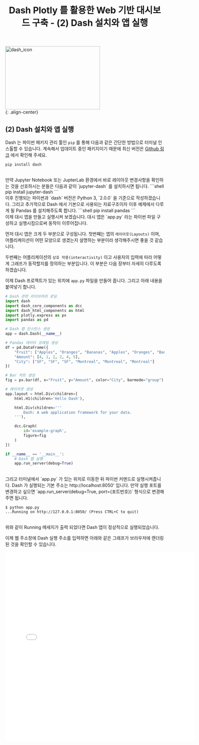 ﻿---
title: "Dash Plotly 를 활용한 Web 기반 대시보드 구축 - (2) Dash 설치와 앱 실행"
last_modified_at: 2022-02-02 17:35:00 +0900
categories: 
  - Data Science
  - Tutorial
tags:
  - Dash
  - Plotly
  - Python
---

[comment]: <> (본 포스트는 [Dash 공식문서]&#40;https://dash.plotly.com/introduction&#41; 를 참고하였습니다.)

<img src="https://user-images.githubusercontent.com/44887995/152101217-ce493cae-4317-4ab1-ac83-b4b7006d2159.png" width="300px" height="200px" title="dash_icon" alt="dash_icon"><br/>
{: .align-center}

## (2) Dash 설치와 앱 실행

Dash 는 파이썬 패키지 관리 툴인 `pip` 를 통해 다음과 같은 간단한 방법으로 터미널 인스톨할 수 있습니다.
계속해서 업데이트 중인 패키지이기 때문에 최신 버전은 [Github 링크](https://github.com/plotly/plotly.py) 에서 확인해 주세요.
```shell
pip install dash
```

<br/>
만약 Jupyter Notebook 또는 JupterLab 환경에서 바로 레이아웃 변경사항을 
확인하는 것을 선호하시는 분들은 다음과 같이 `jupyter-dash` 를 설치하시면 됩니다.
```shell
pip install jupyter-dash
```

<br/>
이후 진행되는 파이썬과 `dash` 버전은 Python 3, `2.0.0` 을 기준으로 작성하겠습니다.
그리고 추가적으로 Dash 에서 기본으로 사용되는 자료구조이자 이후 예제에서 다루게 될
Pandas 를 설치해주도록 합니다.
```shell
pip install pandas
```

<br/>
이제 대시 앱을 만들고 실행시켜 보겠습니다. 대시 앱은 `app.py` 라는 파이썬 파일 구성하고 실행시킴으로써
동작이 이루어집니다.

먼저 대시 앱은 크게 두 부분으로 구성됩니다. 첫번째는 앱의 `레이아웃(Layouts)` 이며, 어플리케이션이
어떤 모양으로 생겼는지 설명하는 부분이라 생각해주시면 좋을 것 같습니다.

두번째는 어플리케이션의 `상호 작용(interactivity)` 이고 사용자의 입력에 따라 어떻게 
그래프가 동작할지를 정의하는 부분입니다. 이 부분은 다음 장부터 자세히 다루도록 하겠습니다.

이제 Dash 프로젝트가 있는 위치에 `app.py` 파일을 만들어 줍니다. 그리고 아래 내용을 붙여넣기 합니다.

```python
# Dash 관련 라이브러리 로딩
import dash
import dash_core_components as dcc
import dash_html_components as html
import plotly.express as px
import pandas as pd

# Dash 앱 인스턴스 생성
app = dash.Dash(__name__)

# Pandas 데이터 프레임 생성
df = pd.DataFrame({
    "Fruit": ["Apples", "Oranges", "Bananas", "Apples", "Oranges", "Bananas"],
    "Amount": [4, 1, 2, 2, 4, 5],
    "City": ["SF", "SF", "SF", "Montreal", "Montreal", "Montreal"]
})

# Bar 차트 생성
fig = px.bar(df, x="Fruit", y="Amount", color="City", barmode="group")

# 레이아웃 생성
app.layout = html.Div(children=[
    html.H1(children='Hello Dash'),

    html.Div(children='''
        Dash: A web application framework for your data.
    '''),

    dcc.Graph(
        id='example-graph',
        figure=fig
    )
])

if __name__ == '__main__':
    # Dash 앱 실행
    app.run_server(debug=True)
```

<br/>
그리고 터미널에서 `app.py` 가 있는 위치로 이동한 뒤 파이썬 커멘드로 실행시켜줍니다.
Dash 가 실행되는 기본 주소는 http://localhost:8050' 입니다.
만약 실행 포트를 변경하고 싶으면 `app.run_server(debug=True, port={포트번호})` 형식으로 변경해 주면 됩니다.

```shell
$ python app.py
...Running on http://127.0.0.1:8050/ (Press CTRL+C to quit)
```

<br/>
위와 같이 Running 메세지가 출력 되었다면 Dash 앱이 정상적으로 실행되었습니다.

이제 웹 주소창에 Dash 실행 주소를 입력하면 아래와 같은 그래프가 
브라우저에 랜더링 된 것을 확인할 수 있습니다.

<iframe width="600" height="600" frameborder="0" scrolling="no" src="../../../assets/html/Dash1.html"></iframe>

[comment]: <> (//plotly.com/~shin-nyum/1.embed)

<br/>







